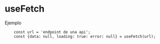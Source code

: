 # useFetch

Ejemplo
```
    const url = 'endpoint de una api';
    const {data: null, loading: true: error: null} = useFetch(url);
```
